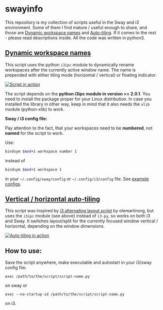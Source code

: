# swayinfo
This repository is my collection of scripts useful in the Sway and i3 environment. Some of them I find mature / useful
enough to share, and those are [Dynamic workspace names](https://github.com/nwg-piotr/swayinfo/blob/master/wsdnames-i3ipc-2.0.1.py)
and [Auto-tiling](https://github.com/nwg-piotr/swayinfo/blob/master/autotiling.py). If it comes to the rest - please
read descriptions inside. All the code was written in python3.

## [Dynamic workspace names](https://github.com/nwg-piotr/swayinfo/blob/master/wsdnames-i3ipc-2.0.1.py)

This script uses the python `i3ipc` module to dynamically rename workspaces after the currently active window name. 
The name is prepended with either tiling mode (horizontal / vertical) or floating indicator. 

[![Script in action](https://img.youtube.com/vi/Jh9K3F0O7lM/0.jpg)](https://www.youtube.com/watch?v=Jh9K3F0O7lM)

The script depends on the **python i3ipc module in version >= 2.0.1**. You need to install the package proper for your 
Linux distribution. In case you installed the library in other way, keep in mind that it also needs the `xlib` module 
(python-xlib) to work.

**Sway / i3 config file:**

Pay attention to the fact, that your workspaces need to be **numbered**, not **named** for the script to work. 

Use:

```bash
bindsym $mod+1 workspace number 1
```

instead of 

```bash
bindsym $mod+1 workspace 1
```

in your `~/.config/sway/config` or `~/.config/i3/config` file. 
See [example configs](https://github.com/nwg-piotr/swayinfo/tree/master/config).

## [Vertical / horizontal auto-tiling](https://github.com/nwg-piotr/swayinfo/blob/master/autotiling.py)

This script was inspired by [i3 alternating layout script](https://github.com/olemartinorg/i3-alternating-layout) 
by olemartinorg, but uses the `i3ipc` module (see above) instead of `i3-py`, so works on both i3 and Sway.
It switches layout/split for the currently focused window vertical / horizontal, depending on the window dimensions.

[![Auto-tiling in action](https://img.youtube.com/vi/oK-C0kqsdAA/0.jpg)](https://www.youtube.com/watch?v=oK-C0kqsdAA)

## How to use:

Save the script anywhere, make executable and autostart in your i3/sway config file:

`exec /path/to/the/script/script-name.py`

on sway or

`exec --no-startup-id /path/to/the/script/script-name.py`

on i3.